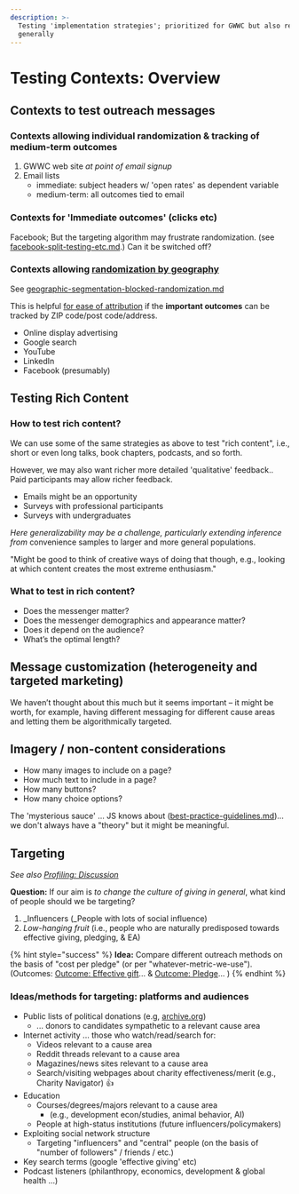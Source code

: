 ```yaml
---
description: >-
  Testing 'implementation strategies'; prioritized for GWWC but also relevant
  generally
---
```


# Testing Contexts: Overview

## Contexts to test outreach messages

### Contexts allowing individual randomization & tracking of medium-term outcomes

1. GWWC web site _at point of email signup_
2. Email lists
   * immediate: subject headers w/ 'open rates' as dependent variable
   * medium-term: all outcomes tied to email

### Contexts for 'Immediate outcomes' (clicks etc)

Facebook; But the targeting algorithm may frustrate randomization. (see [facebook-split-testing-etc.md](../../methodological-discussion/experimental-design-methods-issues/splits-randomization-in-practice/facebook-split-testing-etc.md "mention").) Can it be switched off?

### Contexts allowing [randomization by geograph](../../methodological-discussion/experimental-design-methods-issues/splits-randomization-in-practice/geographic-segmentation-blocked-randomization.md)[y](../../methodological-discussion/experimental-design-methods-issues/splits-randomization-in-practice/geographic-segmentation-blocked-randomization.md)

See [geographic-segmentation-blocked-randomization.md](../../methodological-discussion/experimental-design-methods-issues/splits-randomization-in-practice/geographic-segmentation-blocked-randomization.md "mention")

This is helpful [for ease of attribution](../../methodological-discussion/experimental-design-methods-issues/splits-randomization-in-practice/geographic-segmentation-blocked-randomization.md) if the **important outcomes** can be tracked by ZIP code/post code/address.

* Online display advertising
* Google search
* YouTube
* LinkedIn
* Facebook (presumably)

## Testing Rich Content

### How to test rich content?

We can use some of the same strategies as above to test "rich content", i.e., short or even long talks, book chapters, podcasts, and so forth.

However, we may also want richer more detailed 'qualitative' feedback.. Paid participants may allow richer feedback.

* Emails might be an opportunity
* Surveys with professional participants
* Surveys with undergraduates

_Here generalizability may be a challenge, particularly extending inference from_ convenience samples to larger and more general populations.

"Might be good to think of creative ways of doing that though, e.g., looking at which content creates the most extreme enthusiasm."

### What to test in rich content?

* Does the messenger matter?
* Does the messenger demographics and appearance matter?
* Does it depend on the audience?
* What’s the optimal length?

## Message customization (heterogeneity and targeted marketing)

We haven’t thought about this much but it seems important – it might be worth, for example, having different messaging for different cause areas and letting them be algorithmically targeted.

## Imagery / non-content considerations

* How many images to include on a page?
* How much text to include in a page?
* How many buttons?
* How many choice options?

The 'mysterious sauce' ... JS knows about ([best-practice-guidelines.md](../../implementation-and-practical-tips/implementation-and-collecting-data-issues/best-practice-guidelines.md "mention"))... we don't always have a "theory" but it might be meaningful.

## **Targeting**

_See also_ [_Profiling: Discussion_](broken-reference)

**Question:** If our aim is _to change the culture of giving in general_, what kind of people should we be targeting?

1. \_Influencers (\_People with lots of social influence)
2. _Low-hanging fruit_ (i.e., people who are naturally predisposed towards effective giving, pledging, & EA)

{% hint style="success" %}
**Idea:** Compare different outreach methods on the basis of "cost per pledge" (or per "whatever-metric-we-use"). (Outcomes: [Outcome: Effective gift](broken-reference)... & [Outcome: Pledge](broken-reference)... )
{% endhint %}

### Ideas/methods for targeting: platforms and audiences

* Public lists of political donations (e.g, [archive.org](https://github.com/daaronr/effective\_giving\_market\_testing/tree/6930982530446fb3eca07600975697123b09c7da/contexts-and-environments-for-testing/gwwc/www.archive.org))
  * ... donors to candidates sympathetic to a relevant cause area
* Internet activity ... those who watch/read/search for:
  * Videos relevant to a cause area
  * Reddit threads relevant to a cause area
  * Magazines/news sites relevant to a cause area
  * Search/visiting webpages about charity effectiveness/merit (e.g., Charity Navigator) :thumbsup:
* Education
  * Courses/degrees/majors relevant to a cause area
    * (e.g., development econ/studies, animal behavior, AI)
  * People at high-status institutions (future influencers/policymakers)
* Exploiting social network structure
  * Targeting "influencers" and "central" people (on the basis of "number of followers" / friends / etc.)
* Key search terms (google 'effective giving' etc)
* Podcast listeners (philanthropy, economics, development & global health ...)
